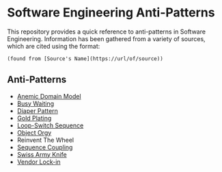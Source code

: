 # Software Engineering Anti-Patterns

This repository provides a quick reference to anti-patterns in Software Engineering. Information has been gathered from a variety of sources, which are cited using the format:

`(found from [Source's Name](https://url/of/source))`

## Anti-Patterns

* [Anemic Domain Model](anemic-domain.md)
* [Busy Waiting](BusyWaiting.md)
* [Diaper Pattern](DiaperPattern.md)
* [Gold Plating](gold_plating.md)
* [Loop-Switch Sequence](Loop-Switch.md)
* [Object Orgy](object_orgy.md)
* Reinvent The Wheel
* [Sequence Coupling](sequence_coupling.md)
* [Swiss Army Knife](swiss.md)
* [Vendor Lock-in](VendorLockIn.md)

